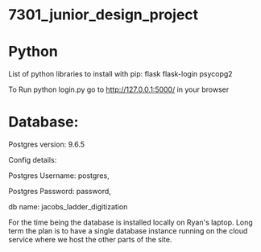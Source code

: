 # 7301_junior_design_project

# Python

List of python libraries to install with pip:
flask
flask-login
psycopg2


To Run
python login.py
go to http://127.0.0.1:5000/ in your browser

# Database:

Postgres version: 9.6.5

Config details:


Postgres Username: postgres,

Postgres Password: password,

db name: jacobs_ladder_digitization


For the time being the database is installed locally on Ryan's laptop. Long term the plan is to have a single database instance running on the cloud service where we host the other parts of the site.
